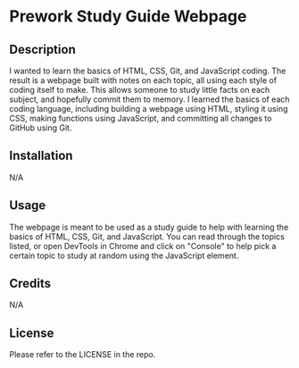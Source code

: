 
# Prework Study Guide Webpage

## Description

I wanted to learn the basics of HTML, CSS, Git, and JavaScript coding. The result is a webpage built with notes on each topic, all using each style of coding itself to make. This allows someone to study little facts on each subject, and hopefully commit them to memory. I learned the basics of each coding language, including building a webpage using HTML, styling it using CSS, making functions using JavaScript, and committing all changes to GitHub using Git.

## Installation

N/A

## Usage

The webpage is meant to be used as a study guide to help with learning the basics of HTML, CSS, Git, and JavaScript. You can read through the topics listed, or open DevTools in Chrome and click on "Console" to help pick a certain topic to study at random using the JavaScript element.

## Credits

N/A

## License

Please refer to the LICENSE in the repo.